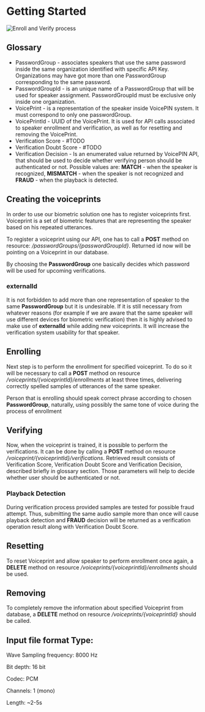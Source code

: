 # Getting Started

![Enroll and Verify process](https://cloud.githubusercontent.com/assets/1618196/8716463/aa4fc09c-2b91-11e5-9d2e-2db257d139de.jpg)

## Glossary

* PasswordGroup - associates speakers that use the same password inside the same organization identified with specific API Key. Organizations may have got more than one PasswordGroup
corresponding to the same password.
* PasswordGroupId - is an unique name of a PasswordGroup that will be used for speaker assignment. PasswordGroupId must be exclusive only inside one organization.
* VoicePrint - is a representation of the speaker inside VoicePIN system. It must correspond to only one passwordGroup.
* VoicePrintId - UUID of the VoicePrint. It is used for API calls associated to speaker enrollment and verification, as well as for resetting and removing the VoicePrint.
* Verification Score - #TODO
* Verification Doubt Score - #TODO
* Verification Decision - Is an enumerated value returned by VoicePIN API, that should be used to decide whether verifying person should be authenticated or not. Possible values are: **MATCH** - when the speaker is recognized, **MISMATCH** - when the speaker is not recognized and **FRAUD** - when the playback is detected.

## Creating the voiceprints

In order to use our biometric solution one has to register voiceprints first. Voiceprint is a set of biometric features that are representing the speaker based on his repeated utterances.

To register a voiceprint using our API, one has to call a **POST** method on resource: */passwordGroups/{passwordGroupId}*. Returned id now will be pointing on a Voiceprint in our database.

By choosing the **PasswordGroup** one basically decides which password will be used for upcoming verifications.

### externalId

It is not forbidden to add more than one representation of speaker to the same **PasswordGroup** but it is undesirable. If it is still necessary from whatever reasons (for example if we are aware that the same speaker will use different devices for biometric verification) then it is highly advised to make use of **externalId** while adding new voiceprints. It will increase the verification system usability for that speaker.

## Enrolling

Next step is to perform the enrollment for specified voiceprint. To do so it will be necessary to call a **POST** method on resource */voiceprints/{voiceprintId}/enrollments* at least three times, delivering correctly spelled samples of utterances of the same speaker.

Person that is enrolling should speak correct phrase according to chosen **PasswordGroup**, naturally, using possibly the same tone of voice during the process of enrollment

## Verifying

Now, when the voiceprint is trained, it is possible to perform the verifications. It can be done by calling a **POST** method on resource */voiceprint/{voiceprintId}/verifications*. Retrieved result consists of Verification Score, Verification Doubt Score and
Verification Decision, described briefly in glossary section. Those
parameters will help to decide whether user should be authenticated or not.

### Playback Detection

During verification process provided samples are tested for possible fraud attempt. Thus, submitting the same audio sample more than once
will cause playback detection and **FRAUD** decision will be returned
as a verification operation result along with Verification Doubt Score.

## Resetting

To reset Voiceprint and allow speaker to perform enrollment once again, a **DELETE** method on resource */voiceprints/{voiceprintId}/enrollments* should be used.

## Removing

To completely remove the information about specified Voiceprint from database, a **DELETE** method on resource */voiceprints/{voiceprintId}* should be called.

## Input file format Type:

Wave Sampling frequency: 8000 Hz

Bit depth: 16 bit

Codec: PCM

Channels: 1 (mono)

Length: ~2-­5s
